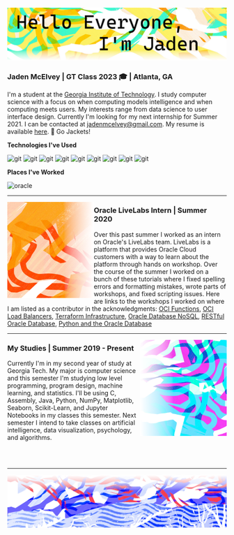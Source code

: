 ![](https://github.com/JadenMcElvey/JadenMcElvey/blob/master/images/banner.png?raw=true "header image")

### Jaden McElvey | GT Class 2023 :mortar_board: | Atlanta, GA
I'm a student at the [Georgia Institute of Technology](https://www.gatech.edu/). I study computer science with a focus on when computing models intelligence and when computing meets users. My interests range from data science to user interface design. Currently I'm looking for my next internship for Summer 2021. I can be contacted at jadenmcelvey@gmail.com. My resume is available [here](https://github.com/JadenMcElvey/JadenMcElvey/raw/master/resume/Resume.pdf). 🐝 Go Jackets!

**Technologies I've Used**
<p>
<img alt="git" src="https://img.shields.io/badge/-Python-3776AB?style=flat-square&logo=python&logoColor=white" />
<img alt="git" src="https://img.shields.io/badge/-Java-007396?style=flat-square&logo=java&logoColor=white" />
<img alt="git" src="https://img.shields.io/badge/-C++-00599C?style=flat-square&logo=c%2B%2B&logoColor=white" />
<img alt="git" src="https://img.shields.io/badge/-VSCode-007ACC?style=flat-square&logo=visual-studio-code&logoColor=white" />
<img alt="git" src="https://img.shields.io/badge/-Jupyter-F37626?style=flat-square&logo=jupyter&logoColor=white" />
<img alt="git" src="https://img.shields.io/badge/-Swift-FA7343?style=flat-square&logo=swift&logoColor=white" />
<img alt="git" src="https://img.shields.io/badge/-Git-F05032?style=flat-square&logo=git&logoColor=white" />
<img alt="git" src="https://img.shields.io/badge/-Markdown-000000?style=flat-square&logo=markdown&logoColor=white" />
<img alt="git" src="https://img.shields.io/badge/-Github-181717?style=flat-square&logo=github&logoColor=white" />
</p>

**Places I've Worked**
<p>
<img alt="oracle" src="https://img.shields.io/badge/Oracle-F80000?style=flat-square&logo=oracle&logoColor=white" />
</p>

---

<p>
  <img height="220px" align='left' src="https://github.com/JadenMcElvey/JadenMcElvey/blob/master/images/left1.png?raw=true">
</p>

### Oracle LiveLabs Intern | Summer 2020
Over this past summer I worked as an intern on Oracle's LiveLabs team. LiveLabs is a platform that provides Oracle Cloud customers with a way to learn about the platform through hands on workshop. Over the course of the summer I worked on a bunch of these tutorials where I fixed spelling errors and formatting mistakes, wrote parts of workshops, and fixed scripting issues. Here are links to the workshops I worked on where I am listed as a contributor in the acknowledgments: [OCI Functions](https://oracle.github.io/learning-library/oci-library/oci-hol/configuring-fn/workshops/freetier/index.html?lab=introduction), [OCI Load Balancers](https://oracle.github.io/learning-library/oci-library/oci-hol/oci-fundamentals-lab/workshops/freetier/index.html?lab=introduction), [Terraform Infrastructure](https://oracle.github.io/learning-library/oci-library/oci-hol/infra-using-terraform/workshops/freetier/index.html?lab=introduction),  [Oracle Database NoSQL](https://oracle.github.io/learning-library/data-management-library/nosql/create-tables-nosql-database/workshops/freetier/index.html?lab=introduction), [RESTful Oracle Database](https://oracle.github.io/learning-library/developer-library/rest-services-for-adb/workshops/freetier/index.html?lab=lab-3-restul-services), [Python and the Oracle Database](https://oracle.github.io/learning-library/developer-library/python-and-database-scripting/freetier/index.html)

---

<p>
  <img height="220px" align='right' src="https://github.com/JadenMcElvey/JadenMcElvey/blob/master/images/right1.png?raw=true">
</p>

### My Studies | Summer 2019 - Present
Currently I'm in my second year of study at Georgia Tech. My major is computer science and this semester I'm studying low level programming, program design, machine learning, and statistics. I'll be using C, Assembly, Java, Python, NumPy, Matplotlib, Seaborn, Scikit-Learn, and Jupyter Notebooks in my classes this semester. Next semester I intend to take classes on artificial intelligence, data visualization, psychology, and algorithms.

<br><br>

---

![](https://github.com/JadenMcElvey/JadenMcElvey/blob/master/images/bottom.png?raw=true "header image")
